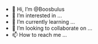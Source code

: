 - 👋 Hi, I’m @Boosbulus
- 👀 I’m interested in ...
- 🌱 I’m currently learning ...
- 💞️ I’m looking to collaborate on ...
- 📫 How to reach me ...

<!---
Boosbulus/Boosbulus is a ✨ special ✨ repository because its `README.md` (this file) appears on your GitHub profile.
You can click the Preview link to take a look at your changes.
--->
